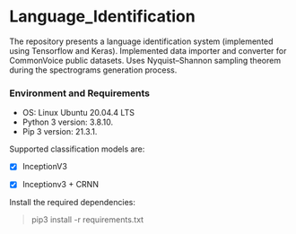 # Language_Identification
The repository presents a language identification system (implemented using Tensorflow and Keras). Implemented data importer and converter for CommonVoice public datasets. Uses Nyquist–Shannon sampling theorem during the spectrograms generation process.
### Environment and Requirements
  * OS: Linux Ubuntu 20.04.4 LTS
  * Python 3 version: 3.8.10.
  * Pip 3 version: 21.3.1.
  
Supported classification models are:
  - [x] InceptionV3
  - [x] Inceptionv3 + CRNN



Install the required dependencies:
> pip3 install -r requirements.txt
